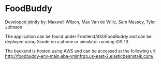 # FoodBuddy

Developed jointly by: Maxwell Wilson, Max Van de Wille, Sam Massey, Tyler Johnson

The application can be found under Frontend/iOS/FoodBuddy and can be deployed using Xcode on a phone or simulator running iOS 13. 

The backend is hosted using AWS and can be accessed at the following url: http://foodbuddy-env-main.eba-yminfrgp.us-east-2.elasticbeanstalk.com/
